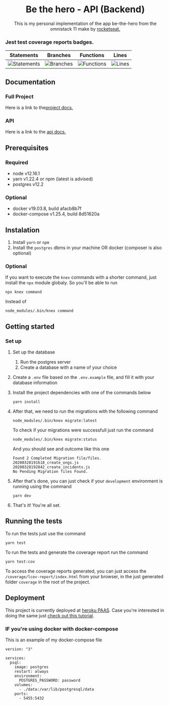 <h1 align="center"> Be the hero - API (Backend) </h1>

<p align="center"> This is my personal implementation of the app be-the-hero from the omnistack 11
make by  <a href="https://rocketseat.com.br/"> rocketseat. </a></p>

<h3> Jest test coverage reports badges. </h3>

| Statements                                                                                      | Branches                                                                                 | Functions                                                                                      | Lines                                                                                      |
| ----------------------------------------------------------------------------------------------- | ---------------------------------------------------------------------------------------- | ---------------------------------------------------------------------------------------------- | ------------------------------------------------------------------------------------------ |
| ![Statements](https://img.shields.io/badge/Coverage-93.71%25-brightgreen.svg 'Make me better!') | ![Branches](https://img.shields.io/badge/Coverage-81.25%25-yellow.svg 'Make me better!') | ![Functions](https://img.shields.io/badge/Coverage-95.83%25-brightgreen.svg 'Make me better!') | ![Lines](https://img.shields.io/badge/Coverage-93.71%25-brightgreen.svg 'Make me better!') |

## Documentation
### Full Project
Here is a link to the[project docs.](https://trello.com/b/UWFHM6CK/omnistack11-be-the-hero)

### API
Here is a link to the [api docs.](https://app.swaggerhub.com/apis/rafaelcascalho/Be-the-hero-api-docs/1.0.0)

## Prerequisites
### Required
- node v12.16.1
- yarn v1.22.4 or npm (latest is advised)
- postgres v12.2

### Optional
- docker v19.03.8, build afacb8b7f
- docker-compose v1.25.4, build 8d51620a

## Instalation
1. Install `yarn` or `npm`
2. Install the `postgres` dbms in your machine OR docker (composer is also optional)

### Optional
If you want to execute the `knex` commands with a shorter command, just install the `npx` module
globaly.
So you'll be able to run
```
npx knex command
```

Instead of
```
node_modules/.bin/knex command
```

## Getting started
### Set up
1. Set up the database
   1. Run the postgres server
   2. Create a database with a name of your choice
2. Create a `.env` file based on the `.env.example` file, and fill it with your database information
3. Install the project dependencies with one of the commands below
    ```
    yarn install
    ```
4. After that, we need to run the migrations with the following command
    ```
    node_modules/.bin/knex migrate:latest
    ```

    To check if your migrations were successfull just run the command
    ```
    node_modules/.bin/knex migrate:status
    ```

    And you should see and outcome like this one
    ```
    Found 2 Completed Migration file/files.
    20200328191618_create_ongs.js
    20200328192842_create_incidents.js
    No Pending Migration files Found.
    ```
5. After that's done, you can just check if your `development` environment is running using the command
    ```
    yarn dev
    ```
6. That's it! You're all set.

## Running the tests
To run the tests just use the command
```
yarn test
```
To run the tests and generate the coverage report run the command
```
yarn test:cov
```
To access the coverage reports generated, you can just access the `/coverage/lcov-report/index.html`
from your browser, in the just generated folder `coverage` in the root of the project.

## Deployment
This project is currently deployed at [heroku PAAS](http://heroku.com/).
Case you're interested in doing the same just [check out this tutorial](https://devcenter.heroku.com/articles/deploying-nodejs).

### IF you're using docker with docker-compose
This is an example of my docker-compose file
```
version: "3"

services:
  psql:
    image: postgres
    restart: always
    environment:
      POSTGRES_PASSWORD: password
    volumes:
      - ./data:/var/lib/postgresql/data
    ports:
      - 5455:5432
```
